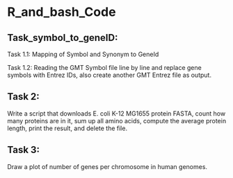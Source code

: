 # R_and_bash_Code

## Task_symbol_to_geneID:
Task 1.1:
Mapping of Symbol and Synonym to GeneId

Task 1.2:
Reading the GMT Symbol file line by line and replace gene symbols with Entrez IDs, 
also create another GMT Entrez file as output. 

## Task 2:
Write a script that downloads E. coli K-12 MG1655 protein FASTA, count how many proteins are in it, sum up all amino acids, compute the average protein length, print the result, and delete the file.

## Task 3: 
Draw a plot of number of genes per chromosome in human genomes.


